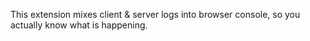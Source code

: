 This extension mixes client & server logs into browser console, so you actually know what is happening.